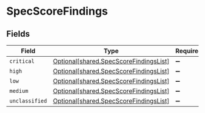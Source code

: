 # SpecScoreFindings


## Fields

| Field                                                                                      | Type                                                                                       | Required                                                                                   | Description                                                                                |
| ------------------------------------------------------------------------------------------ | ------------------------------------------------------------------------------------------ | ------------------------------------------------------------------------------------------ | ------------------------------------------------------------------------------------------ |
| `critical`                                                                                 | [Optional[shared.SpecScoreFindingsList]](undefined/models/shared/specscorefindingslist.md) | :heavy_minus_sign:                                                                         | N/A                                                                                        |
| `high`                                                                                     | [Optional[shared.SpecScoreFindingsList]](undefined/models/shared/specscorefindingslist.md) | :heavy_minus_sign:                                                                         | N/A                                                                                        |
| `low`                                                                                      | [Optional[shared.SpecScoreFindingsList]](undefined/models/shared/specscorefindingslist.md) | :heavy_minus_sign:                                                                         | N/A                                                                                        |
| `medium`                                                                                   | [Optional[shared.SpecScoreFindingsList]](undefined/models/shared/specscorefindingslist.md) | :heavy_minus_sign:                                                                         | N/A                                                                                        |
| `unclassified`                                                                             | [Optional[shared.SpecScoreFindingsList]](undefined/models/shared/specscorefindingslist.md) | :heavy_minus_sign:                                                                         | N/A                                                                                        |
